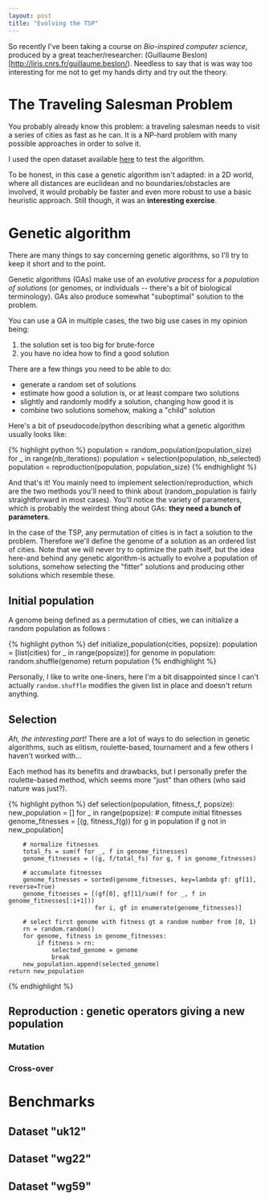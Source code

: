 ```yaml
---
layout: post
title: "Evolving the TSP"
---
```


So recently I've been taking a course on *Bio-inspired computer science*,
produced by a great teacher/researcher: (Guillaume
Beslon)[http://liris.cnrs.fr/guillaume.beslon/). Needless to say that is was
way too interesting for me not to get my hands dirty and try out the theory.

# The Traveling Salesman Problem

You probably already know this problem: a traveling salesman needs to visit a
series of cities as fast as he can. It is a NP-hard problem with many possible
approaches in order to solve it.

I used the open dataset available
[here](http://people.sc.fsu.edu/~jburkardt/datasets/cities/cities.html) to test
the algorithm.

To be honest, in this case a genetic algorithm isn't adapted: in a 2D world,
where all distances are euclidean and no boundaries/obstacles are involved, it
would probably be faster and even more robust to use a basic heuristic
approach. Still though, it was an **interesting exercise**.

# Genetic algorithm

There are many things to say concerning genetic algorithms, so I'll try to keep
it short and to the point.

Genetic algorithms (GAs) make use of an *evolutive process* for a *population
of solutions* (or genomes, or individuals -- there's a bit of biological
terminology). GAs also produce somewhat "suboptimal" solution to the problem.

You can use a GA in multiple cases, the two big use cases in my opinion being:

1. the solution set is too big for brute-force
2. you have no idea how to find a good solution

There are a few things you need to be able to do:

- generate a random set of solutions
- estimate how good a solution is, or at least compare two solutions
- slightly and randomly modify a solution, changing how good it is
- combine two solutions somehow, making a "child" solution

Here's a bit of pseudocode/python describing what a genetic algorithm usually
looks like:

{% highlight python %}
population = random_population(population_size)
for _ in range(nb_iterations):
    population = selection(population, nb_selected)
    population = reproduction(population, population_size)
{% endhighlight %}

And that's it! You mainly need to implement selection/reproduction, which are
the two methods you'll need to think about (random_population is fairly
straightforward in most cases). You'll notice the variety of parameters, which
is probably the weirdest thing about GAs: **they need a bunch of parameters**.

<!-- TODO: explain the process (combining gradient descent and random search) -->

In the case of the TSP, any permutation of cities is in fact a solution to the
problem. Therefore we'll define the genome of a solution as an ordered list of
cities. Note that we will never try to optimize the path itself, but the idea
here-and behind any genetic algorithm-is actually to evolve a population of
solutions, somehow selecting the "fitter" solutions and producing other
solutions which resemble these.

## Initial population

A genome being defined as a permutation of cities, we can initialize a random
population as follows :

{% highlight python %}
def initialize_population(cities, popsize):
    population = [list(cities) for _ in range(popsize)]
    for genome in population:
        random.shuffle(genome)
    return population
{% endhighlight %}

Personally, I like to write one-liners, here I'm a bit disappointed since I
can't actually `random.shuffle` modifies the given list in place and doesn't
return anything.

## Selection

*Ah, the interesting part!* There are a lot of ways to do selection in genetic
algorithms, such as elitism, roulette-based, tournament and a few others I
haven't worked with...

Each method has its benefits and drawbacks, but I personally prefer the
roulette-based method, which seems more "just" than others (who said nature was
just?).

{% highlight python %}
def selection(population, fitness_f, popsize):
    new_population = []
    for _ in range(popsize):
        # compute initial fitnesses
        genome_fitnesses = [(g, fitness_f(g)) for g in population
                            if g not in new_population]

        # normalize fitnesses
        total_fs = sum(f for _, f in genome_fitnesses)
        genome_fitnesses = ((g, f/total_fs) for g, f in genome_fitnesses)

        # accumulate fitnesses
        genome_fitnesses = sorted(genome_fitnesses, key=lambda gf: gf[1], reverse=True)
        genome_fitnesses = [(gf[0], gf[1]/sum(f for _, f in genome_fitnesses[:i+1]))
                            for i, gf in enumerate(genome_fitnesses)]

        # select first genome with fitness gt a random number from [0, 1)
        rn = random.random()
        for genome, fitness in genome_fitnesses:
            if fitness > rn:
                selected_genome = genome
                break
        new_population.append(selected_genome)
    return new_population
{% endhighlight %}


## Reproduction : genetic operators giving a new population
### Mutation
### Cross-over

# Benchmarks

## Dataset "uk12"
## Dataset "wg22"
## Dataset "wg59"
